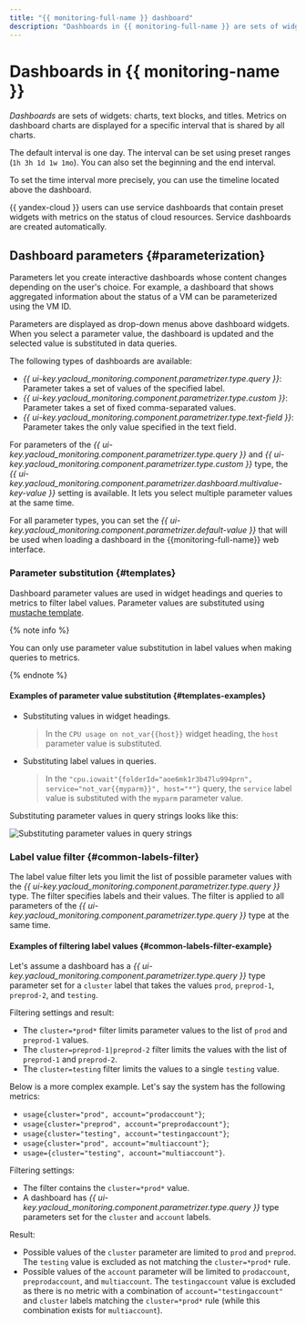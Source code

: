 ```yaml
---
title: "{{ monitoring-full-name }} dashboard"
description: "Dashboards in {{ monitoring-full-name }} are sets of widgets, charts, text blocks, and titles. Metrics on dashboard charts are displayed for a specific interval that is shared by all charts. Parameters let you create interactive dashboards whose content changes depending on the user's choice. For example, a dashboard that shows aggregated information about the status of a VM can be parameterized using the VM ID."
---
```


# Dashboards in {{ monitoring-name }}

*Dashboards* are sets of widgets: charts, text blocks, and titles. Metrics on dashboard charts are displayed for a specific interval that is shared by all charts.

The default interval is one day. The interval can be set using preset ranges (`1h 3h 1d 1w 1mo`). You can also set the beginning and the end interval.

To set the time interval more precisely, you can use the timeline located above the dashboard.

{{ yandex-cloud }} users can use service dashboards that contain preset widgets with metrics on the status of cloud resources. Service dashboards are created automatically.

 <!-- Big Yandex dashboards -->

## Dashboard parameters {#parameterization}

Parameters let you create interactive dashboards whose content changes depending on the user's choice. For example, a dashboard that shows aggregated information about the status of a VM can be parameterized using the VM ID.

Parameters are displayed as drop-down menus above dashboard widgets. When you select a parameter value, the dashboard is updated and the selected value is substituted in data queries.

The following types of dashboards are available:

* *{{ ui-key.yacloud_monitoring.component.parametrizer.type.query }}*: Parameter takes a set of values of the specified label.
* *{{ ui-key.yacloud_monitoring.component.parametrizer.type.custom }}*: Parameter takes a set of fixed comma-separated values.
* *{{ ui-key.yacloud_monitoring.component.parametrizer.type.text-field }}*: Parameter takes the only value specified in the text field.

 <!-- Big Yandex dashboards -->

For parameters of the *{{ ui-key.yacloud_monitoring.component.parametrizer.type.query }}* and *{{ ui-key.yacloud_monitoring.component.parametrizer.type.custom }}* type, the *{{ ui-key.yacloud_monitoring.component.parametrizer.dashboard.multivalue-key-value }}* setting is available. It lets you select multiple parameter values at the same time.

For all parameter types, you can set the *{{ ui-key.yacloud_monitoring.component.parametrizer.default-value }}* that will be used when loading a dashboard in the {{monitoring-full-name}} web interface.

 <!-- Big Yandex dashboards -->

 <!-- Cloud dashboards -->

### Parameter substitution {#templates}

Dashboard parameter values are used in widget headings and queries to metrics to filter label values. Parameter values are substituted using [mustache template](https://mustache.github.io/).

{% note info %}

You can only use parameter value substitution in label values when making queries to metrics.

{% endnote %}

#### Examples of parameter value substitution {#templates-examples}

* Substituting values in widget headings.
   > In the `CPU usage on not_var{{host}}` widget heading, the `host` parameter value is substituted.
* Substituting label values in queries.
   > In the `"cpu.iowait"{folderId="aoe6mk1r3b47lu994prn", service="not_var{{myparm}}", host="*"}` query, the `service` label value is substituted with the `myparm` parameter value.

Substituting parameter values in query strings looks like this:

![Substituting parameter values in query strings](../../../_assets/monitoring/query_string_templating_2023.png "Substituting parameter values in query strings")
 <!-- Cloud dashboards -->

### Label value filter {#common-labels-filter}

The label value filter lets you limit the list of possible parameter values with the *{{ ui-key.yacloud_monitoring.component.parametrizer.type.query }}* type. The filter specifies labels and their values. The filter is applied to all parameters of the *{{ ui-key.yacloud_monitoring.component.parametrizer.type.query }}* type at the same time.

#### Examples of filtering label values {#common-labels-filter-example}

Let's assume a dashboard has a *{{ ui-key.yacloud_monitoring.component.parametrizer.type.query }}* type parameter set for a `cluster` label that takes the values `prod`, `preprod-1`, `preprod-2`, and `testing`.

Filtering settings and result:

* The `cluster=*prod*` filter limits parameter values to the list of `prod` and `preprod-1` values.
* The `cluster=preprod-1|preprod-2` filter limits the values with the list of `preprod-1` and `preprod-2`.
* The `cluster=testing` filter limits the values to a single `testing` value.

Below is a more complex example. Let's say the system has the following metrics:

* `usage{cluster="prod", account="prodaccount"}`;
* `usage{cluster="preprod", account="preprodaccount"}`;
* `usage{cluster="testing", account="testingaccount"}`;
* `usage{cluster="prod", account="multiaccount"}`;
* `usage={cluster="testing", account="multiaccount"}`.

Filtering settings:

* The filter contains the `cluster=*prod*` value.
* A dashboard has *{{ ui-key.yacloud_monitoring.component.parametrizer.type.query }}* type parameters set for the `cluster` and `account` labels.

Result:

* Possible values of the `cluster` parameter are limited to `prod` and `preprod`. The `testing` value is excluded as not matching the `cluster=*prod*` rule.
* Possible values of the `account` parameter will be limited to `prodaccount`, `preprodaccount`, and `multiaccount`. The `testingaccount` value is excluded as there is no metric with a combination of `account="testingaccount"` and `cluster` labels matching the `cluster=*prod*` rule (while this combination exists for `multiaccount`).

 <!-- Big Yandex dashboards -->

